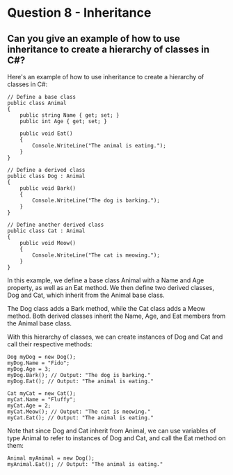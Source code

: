 # Question 8 - Inheritance

## Can you give an example of how to use inheritance to create a hierarchy of classes in C#?

Here's an example of how to use inheritance to create a hierarchy of classes in C#:

```
// Define a base class
public class Animal
{
    public string Name { get; set; }
    public int Age { get; set; }

    public void Eat()
    {
        Console.WriteLine("The animal is eating.");
    }
}

// Define a derived class
public class Dog : Animal
{
    public void Bark()
    {
        Console.WriteLine("The dog is barking.");
    }
}

// Define another derived class
public class Cat : Animal
{
    public void Meow()
    {
        Console.WriteLine("The cat is meowing.");
    }
}

```
In this example, we define a base class Animal with a Name and Age property, as well as an Eat method. We then define two derived classes, Dog and Cat, which inherit from the Animal base class.

The Dog class adds a Bark method, while the Cat class adds a Meow method. Both derived classes inherit the Name, Age, and Eat members from the Animal base class.

With this hierarchy of classes, we can create instances of Dog and Cat and call their respective methods:

```
Dog myDog = new Dog();
myDog.Name = "Fido";
myDog.Age = 3;
myDog.Bark(); // Output: "The dog is barking."
myDog.Eat(); // Output: "The animal is eating."

Cat myCat = new Cat();
myCat.Name = "Fluffy";
myCat.Age = 2;
myCat.Meow(); // Output: "The cat is meowing."
myCat.Eat(); // Output: "The animal is eating."

```
Note that since Dog and Cat inherit from Animal, we can use variables of type Animal to refer to instances of Dog and Cat, and call the Eat method on them:

```
Animal myAnimal = new Dog();
myAnimal.Eat(); // Output: "The animal is eating."

```
